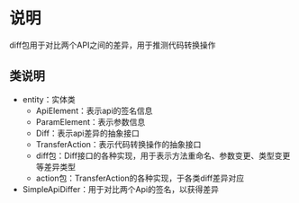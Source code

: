 # 说明
diff包用于对比两个API之间的差异，用于推测代码转换操作
## 类说明
* entity：实体类
    * ApiElement：表示api的签名信息
    * ParamElement：表示参数信息
    * Diff：表示api差异的抽象接口
    * TransferAction：表示代码转换操作的抽象接口
    * diff包：Diff接口的各种实现，用于表示方法重命名、参数变更、类型变更等差异类型
    * action包：TransferAction的各种实现，于各类diff差异对应
* SimpleApiDiffer：用于对比两个Api的签名，以获得差异